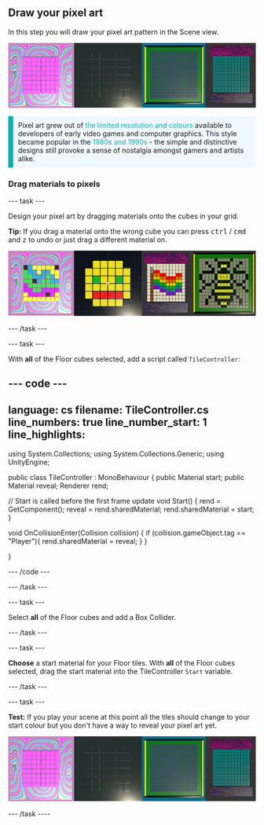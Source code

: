 ## Draw your pixel art

In this step you will draw your pixel art pattern in the Scene view.

![A strip of four examples showing the output of this step.](images/step-three-output.png)

<p style="border-left: solid; border-width:10px; border-color: #0faeb0; background-color: aliceblue; padding: 10px;">
Pixel art grew out of <span style="color: #0faeb0">the limited resolution and colours</span> available to developers of early video games and computer graphics. This style became popular in the <span style="color: #0faeb0">1980s and 1990s</span> - the simple and distinctive designs still provoke a sense of nostalgia amongst gamers and artists alike. 
</p>

### Drag materials to pixels

--- task ---

Design your pixel art by dragging materials onto the cubes in your grid. 

**Tip:** If you drag a material onto the wrong cube you can press <kbd>ctrl</kbd> / <kbd>cmd</kbd> and <kbd>z</kbd> to undo or just drag a different material on.

![Four examples of pixel art drawn onto the tiles. The first is a vibrant pink pattern. The second is a smiley face. The third is a pride flag. The fourth is a Manchester Bee.](images/pixel-art-examples.png)

--- /task ---

--- task ---

With **all** of the Floor cubes selected, add a script called `TileController`:

--- code ---
---
language: cs 
filename: TileController.cs 
line_numbers: true 
line_number_start: 1 
line_highlights: 
---

using System.Collections;
using System.Collections.Generic;
using UnityEngine;

public class TileController : MonoBehaviour
{
  public Material start;
  public Material reveal;
  Renderer rend;

  // Start is called before the first frame update
  void Start()
  {
      rend = GetComponent<Renderer>();
      reveal = rend.sharedMaterial;
      rend.sharedMaterial = start;
  }

  void OnCollisionEnter(Collision collision)
  {
      if (collision.gameObject.tag == "Player"){
          rend.sharedMaterial = reveal;
      }
  }

}

--- /code ---

--- /task ---

--- task ---

Select **all** of the Floor cubes and add a Box Collider.

--- /task ---

--- task ---

**Choose** a start material for your Floor tiles. With **all** of the Floor cubes selected, drag the start material into the TileController `Start` variable.

--- /task ---

--- task ---

**Test:** If you play your scene at this point all the tiles should change to your start colour but you don't have a way to reveal your pixel art yet. 

![A strip of four examples showing the output of this step.](images/step-three-output.png)

--- /task ----
